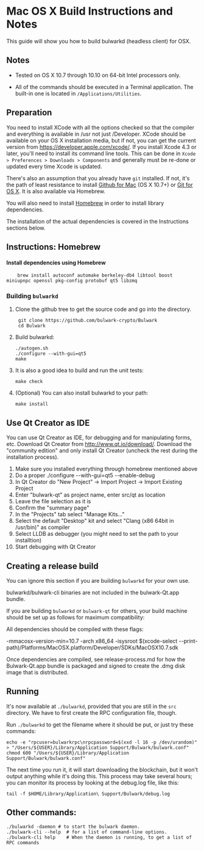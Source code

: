 Mac OS X Build Instructions and Notes
====================================
This guide will show you how to build bulwarkd (headless client) for OSX.

Notes
-----

* Tested on OS X 10.7 through 10.10 on 64-bit Intel processors only.

* All of the commands should be executed in a Terminal application. The
built-in one is located in `/Applications/Utilities`.

Preparation
-----------

You need to install XCode with all the options checked so that the compiler
and everything is available in /usr not just /Developer. XCode should be
available on your OS X installation media, but if not, you can get the
current version from https://developer.apple.com/xcode/. If you install
Xcode 4.3 or later, you'll need to install its command line tools. This can
be done in `Xcode > Preferences > Downloads > Components` and generally must
be re-done or updated every time Xcode is updated.

There's also an assumption that you already have `git` installed. If
not, it's the path of least resistance to install [Github for Mac](https://mac.github.com/)
(OS X 10.7+) or
[Git for OS X](https://code.google.com/p/git-osx-installer/). It is also
available via Homebrew.

You will also need to install [Homebrew](http://brew.sh) in order to install library
dependencies.

The installation of the actual dependencies is covered in the Instructions
sections below.

Instructions: Homebrew
----------------------

#### Install dependencies using Homebrew

        brew install autoconf automake berkeley-db4 libtool boost miniupnpc openssl pkg-config protobuf qt5 libzmq

### Building `bulwarkd`

1. Clone the github tree to get the source code and go into the directory.

        git clone https://github.com/bulwark-crypto/Bulwark
        cd Bulwark

2.  Build bulwarkd:

        ./autogen.sh
        ./configure --with-gui=qt5
        make

3.  It is also a good idea to build and run the unit tests:

        make check

4.  (Optional) You can also install bulwarkd to your path:

        make install

Use Qt Creator as IDE
------------------------
You can use Qt Creator as IDE, for debugging and for manipulating forms, etc.
Download Qt Creator from http://www.qt.io/download/. Download the "community edition" and only install Qt Creator (uncheck the rest during the installation process).

1. Make sure you installed everything through homebrew mentioned above
2. Do a proper ./configure --with-gui=qt5 --enable-debug
3. In Qt Creator do "New Project" -> Import Project -> Import Existing Project
4. Enter "bulwark-qt" as project name, enter src/qt as location
5. Leave the file selection as it is
6. Confirm the "summary page"
7. In the "Projects" tab select "Manage Kits..."
8. Select the default "Desktop" kit and select "Clang (x86 64bit in /usr/bin)" as compiler
9. Select LLDB as debugger (you might need to set the path to your installtion)
10. Start debugging with Qt Creator

Creating a release build
------------------------
You can ignore this section if you are building `bulwarkd` for your own use.

bulwarkd/bulwark-cli binaries are not included in the bulwark-Qt.app bundle.

If you are building `bulwarkd` or `bulwark-qt` for others, your build machine should be set up
as follows for maximum compatibility:

All dependencies should be compiled with these flags:

 -mmacosx-version-min=10.7
 -arch x86_64
 -isysroot $(xcode-select --print-path)/Platforms/MacOSX.platform/Developer/SDKs/MacOSX10.7.sdk

Once dependencies are compiled, see release-process.md for how the Bulwark-Qt.app
bundle is packaged and signed to create the .dmg disk image that is distributed.

Running
-------

It's now available at `./bulwarkd`, provided that you are still in the `src`
directory. We have to first create the RPC configuration file, though.

Run `./bulwarkd` to get the filename where it should be put, or just try these
commands:

    echo -e "rpcuser=bulwarkrpc\nrpcpassword=$(xxd -l 16 -p /dev/urandom)" > "/Users/${USER}/Library/Application Support/Bulwark/bulwark.conf"
    chmod 600 "/Users/${USER}/Library/Application Support/Bulwark/bulwark.conf"

The next time you run it, it will start downloading the blockchain, but it won't
output anything while it's doing this. This process may take several hours;
you can monitor its process by looking at the debug.log file, like this:

    tail -f $HOME/Library/Application\ Support/Bulwark/debug.log

Other commands:
-------

    ./bulwarkd -daemon # to start the bulwark daemon.
    ./bulwark-cli --help  # for a list of command-line options.
    ./bulwark-cli help    # When the daemon is running, to get a list of RPC commands
